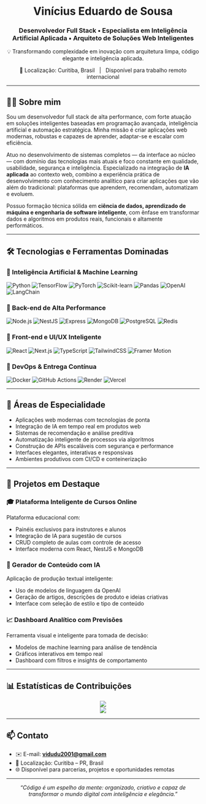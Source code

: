 <h1 align="center">Vinícius Eduardo de Sousa</h1>
<h3 align="center">Desenvolvedor Full Stack • Especialista em Inteligência Artificial Aplicada • Arquiteto de Soluções Web Inteligentes</h3>

<p align="center">
  💡 Transformando complexidade em inovação com arquitetura limpa, código elegante e inteligência aplicada.  
</p>

<p align="center">
  🧭 Localização: Curitiba, Brasil &nbsp; | &nbsp; Disponível para trabalho remoto internacional
</p>

---

## 🧑‍💻 Sobre mim

Sou um desenvolvedor full stack de alta performance, com forte atuação em soluções inteligentes baseadas em programação avançada, inteligência artificial e automação estratégica. Minha missão é criar aplicações web modernas, robustas e capazes de aprender, adaptar-se e escalar com eficiência.

Atuo no desenvolvimento de sistemas completos — da interface ao núcleo — com domínio das tecnologias mais atuais e foco constante em qualidade, usabilidade, segurança e inteligência. Especializado na integração de **IA aplicada** ao contexto web, combino a experiência prática de desenvolvimento com conhecimento analítico para criar aplicações que vão além do tradicional: plataformas que aprendem, recomendam, automatizam e evoluem.

Possuo formação técnica sólida em **ciência de dados, aprendizado de máquina e engenharia de software inteligente**, com ênfase em transformar dados e algoritmos em produtos reais, funcionais e altamente performáticos.

---

## 🛠️ Tecnologias e Ferramentas Dominadas

### 🧠 Inteligência Artificial & Machine Learning
![Python](https://img.shields.io/badge/-Python-3776AB?style=flat-square&logo=python)
![TensorFlow](https://img.shields.io/badge/-TensorFlow-FF6F00?style=flat-square&logo=tensorflow)
![PyTorch](https://img.shields.io/badge/-PyTorch-EE4C2C?style=flat-square&logo=pytorch)
![Scikit-learn](https://img.shields.io/badge/-Scikit--Learn-F7931E?style=flat-square&logo=scikit-learn)
![Pandas](https://img.shields.io/badge/-Pandas-150458?style=flat-square&logo=pandas)
![OpenAI](https://img.shields.io/badge/-OpenAI-412991?style=flat-square&logo=openai)
![LangChain](https://img.shields.io/badge/-LangChain-000000?style=flat-square)

### 🧱 Back-end de Alta Performance
![Node.js](https://img.shields.io/badge/-Node.js-339933?style=flat-square&logo=node.js)
![NestJS](https://img.shields.io/badge/-NestJS-E0234E?style=flat-square&logo=nestjs)
![Express](https://img.shields.io/badge/-Express-black?style=flat-square&logo=express)
![MongoDB](https://img.shields.io/badge/-MongoDB-47A248?style=flat-square&logo=mongodb)
![PostgreSQL](https://img.shields.io/badge/-PostgreSQL-336791?style=flat-square&logo=postgresql)
![Redis](https://img.shields.io/badge/-Redis-DC382D?style=flat-square&logo=redis)

### 🎨 Front-end e UI/UX Inteligente
![React](https://img.shields.io/badge/-React-61DAFB?style=flat-square&logo=react)
![Next.js](https://img.shields.io/badge/-Next.js-000000?style=flat-square&logo=next.js)
![TypeScript](https://img.shields.io/badge/-TypeScript-007ACC?style=flat-square&logo=typescript)
![TailwindCSS](https://img.shields.io/badge/-TailwindCSS-38B2AC?style=flat-square&logo=tailwind-css)
![Framer Motion](https://img.shields.io/badge/-Framer%20Motion-black?style=flat-square&logo=framer)

### 🚀 DevOps & Entrega Contínua
![Docker](https://img.shields.io/badge/-Docker-2496ED?style=flat-square&logo=docker)
![GitHub Actions](https://img.shields.io/badge/-GitHub%20Actions-2088FF?style=flat-square&logo=github-actions)
![Render](https://img.shields.io/badge/-Render-46E3B7?style=flat-square&logo=render)
![Vercel](https://img.shields.io/badge/-Vercel-black?style=flat-square&logo=vercel)

---

## 📌 Áreas de Especialidade

- Aplicações web modernas com tecnologias de ponta
- Integração de IA em tempo real em produtos web
- Sistemas de recomendação e análise preditiva
- Automatização inteligente de processos via algoritmos
- Construção de APIs escaláveis com segurança e performance
- Interfaces elegantes, interativas e responsivas
- Ambientes produtivos com CI/CD e conteinerização

---

## 🚀 Projetos em Destaque

### 🎓 Plataforma Inteligente de Cursos Online
Plataforma educacional com:
- Painéis exclusivos para instrutores e alunos
- Integração de IA para sugestão de cursos
- CRUD completo de aulas com controle de acesso
- Interface moderna com React, NestJS e MongoDB

### 🤖 Gerador de Conteúdo com IA
Aplicação de produção textual inteligente:
- Uso de modelos de linguagem da OpenAI
- Geração de artigos, descrições de produto e ideias criativas
- Interface com seleção de estilo e tipo de conteúdo

### 📈 Dashboard Analítico com Previsões
Ferramenta visual e inteligente para tomada de decisão:
- Modelos de machine learning para análise de tendência
- Gráficos interativos em tempo real
- Dashboard com filtros e insights de comportamento

---

## 📊 Estatísticas de Contribuições

<p align="center">
  <img src="https://github-readme-stats.vercel.app/api?username=viniciuseduardosousa&show_icons=true&theme=radical&count_private=true&hide_title=false" />
  <br />
  <img src="https://github-readme-stats.vercel.app/api/top-langs/?username=viniciuseduardosousa&layout=compact&theme=radical&langs_count=8" />
</p>

---

## 📫 Contato

- ✉️ E-mail: **vidudu2001@gmail.com**
- 📍 Localização: Curitiba – PR, Brasil
- 🌐 Disponível para parcerias, projetos e oportunidades remotas

---

<p align="center"><em>“Código é um espelho da mente: organizado, criativo e capaz de transformar o mundo digital com inteligência e elegância.”</em></p>
